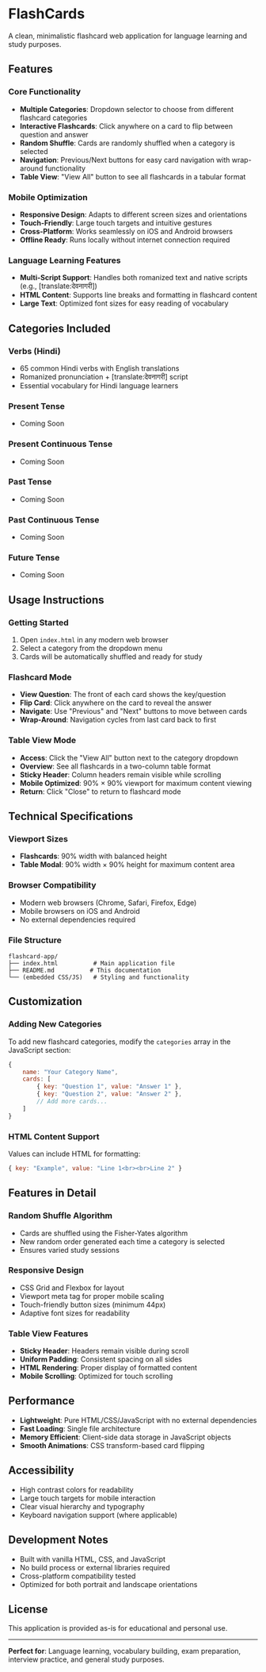 # FlashCards
A clean, minimalistic flashcard web application for language learning and study purposes.

## Features

### Core Functionality
- **Multiple Categories**: Dropdown selector to choose from different flashcard categories
- **Interactive Flashcards**: Click anywhere on a card to flip between question and answer
- **Random Shuffle**: Cards are randomly shuffled when a category is selected
- **Navigation**: Previous/Next buttons for easy card navigation with wrap-around functionality
- **Table View**: "View All" button to see all flashcards in a tabular format

### Mobile Optimization
- **Responsive Design**: Adapts to different screen sizes and orientations
- **Touch-Friendly**: Large touch targets and intuitive gestures
- **Cross-Platform**: Works seamlessly on iOS and Android browsers
- **Offline Ready**: Runs locally without internet connection required

### Language Learning Features
- **Multi-Script Support**: Handles both romanized text and native scripts (e.g., [translate:देवनागरी])
- **HTML Content**: Supports line breaks and formatting in flashcard content
- **Large Text**: Optimized font sizes for easy reading of vocabulary

## Categories Included

### Verbs (Hindi)
- 65 common Hindi verbs with English translations
- Romanized pronunciation + [translate:देवनागरी] script
- Essential vocabulary for Hindi language learners

### Present Tense
- Coming Soon

### Present Continuous Tense
- Coming Soon

### Past Tense
- Coming Soon

### Past Continuous Tense
- Coming Soon

### Future Tense
- Coming Soon

## Usage Instructions

### Getting Started
1. Open `index.html` in any modern web browser
2. Select a category from the dropdown menu
3. Cards will be automatically shuffled and ready for study

### Flashcard Mode
- **View Question**: The front of each card shows the key/question
- **Flip Card**: Click anywhere on the card to reveal the answer
- **Navigate**: Use "Previous" and "Next" buttons to move between cards
- **Wrap-Around**: Navigation cycles from last card back to first

### Table View Mode
- **Access**: Click the "View All" button next to the category dropdown
- **Overview**: See all flashcards in a two-column table format
- **Sticky Header**: Column headers remain visible while scrolling
- **Mobile Optimized**: 90% × 90% viewport for maximum content viewing
- **Return**: Click "Close" to return to flashcard mode

## Technical Specifications

### Viewport Sizes
- **Flashcards**: 90% width with balanced height
- **Table Modal**: 90% width × 90% height for maximum content area

### Browser Compatibility
- Modern web browsers (Chrome, Safari, Firefox, Edge)
- Mobile browsers on iOS and Android
- No external dependencies required

### File Structure
```
flashcard-app/
├── index.html          # Main application file
├── README.md          # This documentation
└── (embedded CSS/JS)   # Styling and functionality
```

## Customization

### Adding New Categories
To add new flashcard categories, modify the `categories` array in the JavaScript section:

```javascript
{
    name: "Your Category Name",
    cards: [
        { key: "Question 1", value: "Answer 1" },
        { key: "Question 2", value: "Answer 2" },
        // Add more cards...
    ]
}
```

### HTML Content Support
Values can include HTML for formatting:
```javascript
{ key: "Example", value: "Line 1<br><br>Line 2" }
```

## Features in Detail

### Random Shuffle Algorithm
- Cards are shuffled using the Fisher-Yates algorithm
- New random order generated each time a category is selected
- Ensures varied study sessions

### Responsive Design
- CSS Grid and Flexbox for layout
- Viewport meta tag for proper mobile scaling
- Touch-friendly button sizes (minimum 44px)
- Adaptive font sizes for readability

### Table View Features
- **Sticky Header**: Headers remain visible during scroll
- **Uniform Padding**: Consistent spacing on all sides
- **HTML Rendering**: Proper display of formatted content
- **Mobile Scrolling**: Optimized for touch scrolling

## Performance
- **Lightweight**: Pure HTML/CSS/JavaScript with no external dependencies
- **Fast Loading**: Single file architecture
- **Memory Efficient**: Client-side data storage in JavaScript objects
- **Smooth Animations**: CSS transform-based card flipping

## Accessibility
- High contrast colors for readability
- Large touch targets for mobile interaction
- Clear visual hierarchy and typography
- Keyboard navigation support (where applicable)

## Development Notes
- Built with vanilla HTML, CSS, and JavaScript
- No build process or external libraries required
- Cross-platform compatibility tested
- Optimized for both portrait and landscape orientations

## License
This application is provided as-is for educational and personal use.

---

**Perfect for**: Language learning, vocabulary building, exam preparation, interview practice, and general study purposes.
